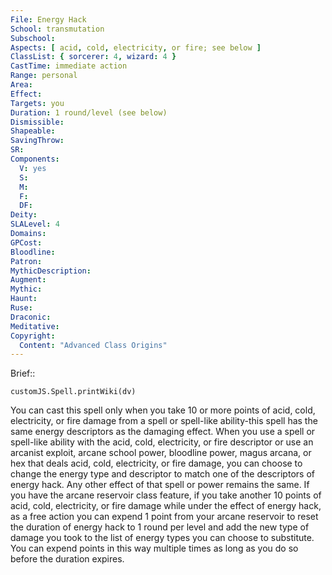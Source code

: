 ```yaml
---
File: Energy Hack
School: transmutation
Subschool: 
Aspects: [ acid, cold, electricity, or fire; see below ]
ClassList: { sorcerer: 4, wizard: 4 }
CastTime: immediate action
Range: personal
Area: 
Effect: 
Targets: you
Duration: 1 round/level (see below)
Dismissible: 
Shapeable: 
SavingThrow: 
SR: 
Components:
  V: yes
  S: 
  M: 
  F: 
  DF: 
Deity: 
SLALevel: 4
Domains: 
GPCost: 
Bloodline: 
Patron: 
MythicDescription: 
Augment: 
Mythic: 
Haunt: 
Ruse: 
Draconic: 
Meditative: 
Copyright:
  Content: "Advanced Class Origins"
---
```

Brief:: 

```dataviewjs
customJS.Spell.printWiki(dv)
```

You can cast this spell only when you take 10 or more points of acid, cold, electricity, or fire damage from a spell or spell-like ability-this spell has the same energy descriptors as the damaging effect. When you use a spell or spell-like ability with the acid, cold, electricity, or fire descriptor or use an arcanist exploit, arcane school power, bloodline power, magus arcana, or hex that deals acid, cold, electricity, or fire damage, you can choose to change the energy type and descriptor to match one of the descriptors of energy hack. Any other effect of that spell or power remains the same.  If you have the arcane reservoir class feature, if you take another 10 points of acid, cold, electricity, or fire damage while under the effect of energy hack, as a free action you can expend 1 point from your arcane reservoir to reset the duration of energy hack to 1 round per level and add the new type of damage you took to the list of energy types you can choose to substitute. You can expend points in this way multiple times as long as you do so before the duration expires.
